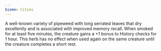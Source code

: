 ```yaml
---
biome: Cities
---
```

A well-known variety of pipeweed with long serrated leaves that dry excellently and is associated with improved memory recall. When smoked for at least five minutes, the creature gains a +1 bonus to History checks for 1 hour. This herb has no effect when used again on the same creature until the creature completes a short rest. 

